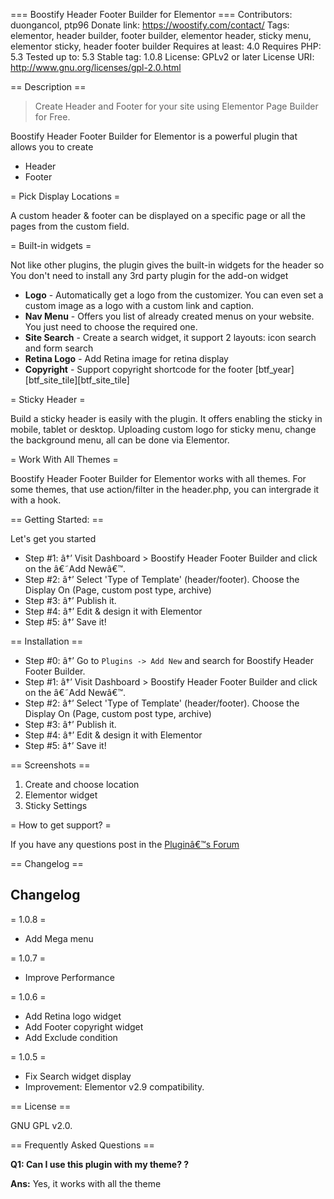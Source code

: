 === Boostify Header Footer Builder for Elementor ===
Contributors: duongancol, ptp96
Donate link: https://woostify.com/contact/
Tags: elementor, header builder, footer builder, elementor header, sticky menu, elementor sticky, header footer builder
Requires at least: 4.0
Requires PHP: 5.3
Tested up to: 5.3
Stable tag: 1.0.8
License: GPLv2 or later
License URI: http://www.gnu.org/licenses/gpl-2.0.html


== Description ==

> Create Header and Footer for your site using Elementor Page Builder for Free.

Boostify Header Footer Builder for Elementor is a powerful plugin that allows you to create
- Header
- Footer

= Pick Display Locations =

A custom header & footer can be displayed on a specific page or all the pages from the custom field.

= Built-in widgets =

Not like other plugins, the plugin gives the built-in widgets for the header so You don't need to install any 3rd party plugin for the add-on widget

<ul>
	<li><strong>Logo</strong> - Automatically get a logo from the customizer. You can even set a custom image as a logo with a custom link and caption.</li>
	<li><strong>Nav Menu</strong> - Offers you list of already created menus on your website. You just need to choose the required one. </li>
    <li><strong>Site Search</strong> - Create a search widget, it support 2 layouts: icon search and form search </li>
	<li><strong>Retina Logo</strong> - Add Retina image for retina display </li>
	<li><strong>Copyright</strong> - Support copyright shortcode for the footer [btf_year] [btf_site_tile][btf_site_tile] </li>
</ul>

= Sticky Header = 

Build a sticky header is easily with the plugin. It offers enabling the sticky in mobile, tablet or desktop. 
Uploading custom logo for sticky menu, change the background menu, all can be done via Elementor.

= Work With All Themes =

Boostify Header Footer Builder for Elementor works with all themes. For some themes, that use action/filter in the header.php, you can intergrade it with a hook.


== Getting Started: ==

Let's get you started

* Step #1: â†’ Visit Dashboard > Boostify Header Footer Builder and click on the â€˜Add Newâ€™.
* Step #2: â†’ Select 'Type of Template' (header/footer). Choose the Display On (Page, custom post type, archive)
* Step #3: â†’ Publish it.
* Step #4: â†’ Edit & design it with Elementor
* Step #5: â†’ Save it!

== Installation ==

* Step #0: â†’ Go to `Plugins -> Add New` and search for Boostify Header Footer Builder.
* Step #1: â†’ Visit Dashboard > Boostify Header Footer Builder and click on the â€˜Add Newâ€™.
* Step #2: â†’ Select 'Type of Template' (header/footer). Choose the Display On (Page, custom post type, archive)
* Step #3: â†’ Publish it.
* Step #4: â†’ Edit & design it with Elementor
* Step #5: â†’ Save it!


== Screenshots ==

1. Create and choose location 
2. Elementor widget 
3. Sticky Settings

= How to get support? =

If you have any questions post in the [Pluginâ€™s Forum](https://wordpress.org/support/plugin/boostify-header-footer-builder/ "Pluginâ€™s Forum")

== Changelog ==

## Changelog
= 1.0.8 =
- Add Mega menu

= 1.0.7 =
- Improve Performance

= 1.0.6 =
- Add Retina logo widget
- Add Footer copyright widget
- Add Exclude condition

= 1.0.5 =
- Fix Search widget display
- Improvement: Elementor v2.9 compatibility.

== License ==

GNU GPL v2.0. 


== Frequently Asked Questions ==

**Q1: Can I use this plugin with my theme? ?**

**Ans:** Yes, it works with all the theme